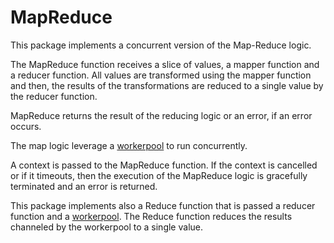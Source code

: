 # MapReduce

This package implements a concurrent version of the Map-Reduce logic.

The MapReduce function receives a slice of values, a mapper function and a reducer function. All values are transformed using the mapper function and then, the results of the transformations are reduced to a single value by the reducer function.

MapReduce returns the result of the reducing logic or an error, if an error occurs.

The map logic leverage a [workerpool](../workerpool.go) to run concurrently.

A context is passed to the MapReduce function. If the context is cancelled or if it timeouts, then the execution of the MapReduce logic is gracefully terminated and an error is returned.

This package implements also a Reduce function that is passed a reducer function and a [workerpool](../workerpool.go). The Reduce function reduces the results channeled by the workerpool to a single value.
